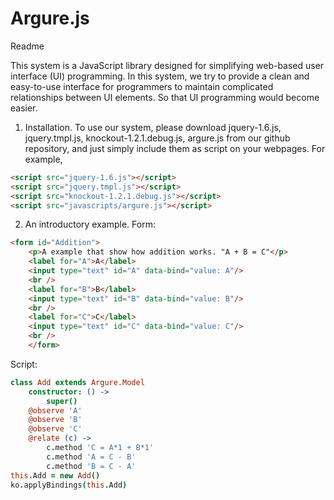 Argure.js
=========
Readme

This system is a JavaScript library designed for simplifying web-based user interface (UI) programming. In this system, we try to provide a clean and easy-to-use interface for programmers to maintain complicated relationships between UI elements. So that UI programming would become easier.

1.	Installation.
To use our system, please download jquery-1.6.js, jquery.tmpl.js, knockout-1.2.1.debug.js, argure.js from our github repository, and just simply include them as script on your webpages.
For example, 

```html
<script src="jquery-1.6.js"></script>
<script src="jquery.tmpl.js"></script>
<script src="knockout-1.2.1.debug.js"></script>
<script src="javascripts/argure.js"></script>
```

2.	An introductory example. 
Form: 	
```HTML
<form id="Addition">
	<p>A example that show how addition works. "A + B = C"</p>
	<label for="A">A</label>
	<input type="text" id="A" data-bind="value: A"/>
	<br />
	<label for="B">B</label>
	<input type="text" id="B" data-bind="value: B"/>
	<br />
	<label for="C">C</label>
	<input type="text" id="C" data-bind="value: C"/>
	<br />
	</form>
```
Script:
```CoffeeScript
class Add extends Argure.Model
	constructor: () ->
		super()
	@observe 'A'
	@observe 'B'
	@observe 'C'
	@relate (c) ->
		c.method 'C = A*1 + B*1'
		c.method 'A = C - B'
		c.method 'B = C - A'
this.Add = new Add()
ko.applyBindings(this.Add)
```
